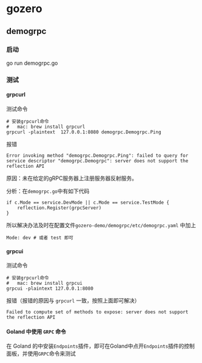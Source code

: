 # gozero

## demogrpc

### 启动
go run demogrpc.go

### 测试
#### grpcurl
测试命令
```
# 安装grpcurl命令
#   mac: brew install grpcurl
grpcurl -plaintext  127.0.0.1:8080 demogrpc.Demogrpc.Ping
```

报错
```
Error invoking method "demogrpc.Demogrpc.Ping": failed to query for service descriptor "demogrpc.Demogrpc": server does not support the reflection API
```

原因：未在给定的gRPC服务器上注册服务器反射服务。

分析：在`demogrpc.go`中有如下代码
```
if c.Mode == service.DevMode || c.Mode == service.TestMode {
    reflection.Register(grpcServer)
}
```
所以解决办法及时在配置文件`gozero-demo/demogrpc/etc/demogrpc.yaml` 中加上
```
Mode: dev # 或者 test 即可
```


#### grpcui
测试命令
```
# 安装grpcurl命令
#   mac: brew install grpcui
grpcui -plaintext 127.0.0.1:8080
```

报错（报错的原因与 `grpcurl` 一致，按照上面即可解决）
```
Failed to compute set of methods to expose: server does not support the reflection API
```

#### Goland 中使用 `GRPC` 命令
在 Goland 的中安装`Endpoints`插件，即可在Goland中点开`Endpoints`插件的控制面板，并使用`GRPC`命令来测试
